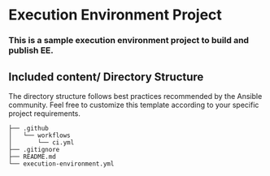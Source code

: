 # Execution Environment Project

### This is a sample execution environment project to build and publish EE.

## Included content/ Directory Structure

The directory structure follows best practices recommended by the Ansible community. Feel free to customize this template according to your specific project requirements.

```
├── .github
│   └── workflows
│       └── ci.yml
├── .gitignore
├── README.md
└── execution-environment.yml
```

